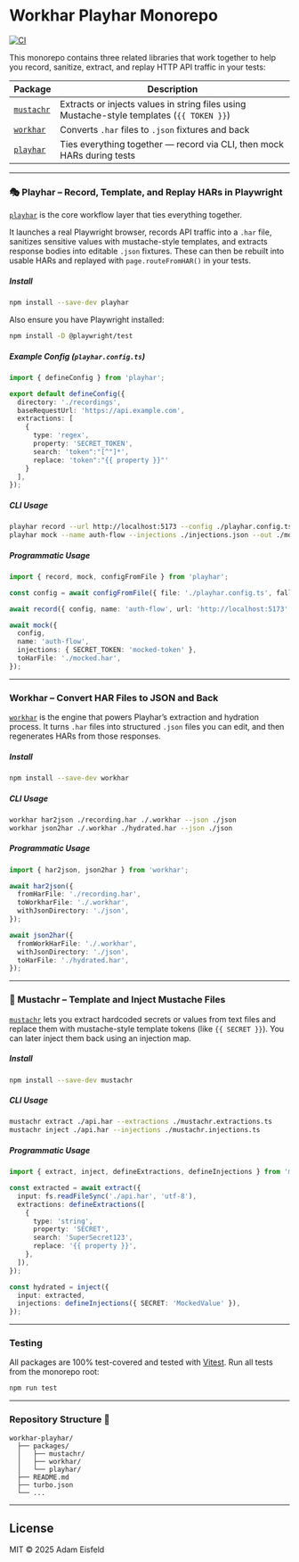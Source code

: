 # Workhar Playhar Monorepo

[![CI](https://github.com/AdamEisfeld/workhar-playhar/actions/workflows/ci.yml/badge.svg)](https://github.com/AdamEisfeld/workhar-playhar/actions/workflows/ci.yml)

This monorepo contains three related libraries that work together to help you record, sanitize, extract, and replay HTTP API traffic in your tests:

| Package    | Description |
|------------|-------------|
| [`mustachr`](./packages/mustachr) | Extracts or injects values in string files using Mustache-style templates (`{{ TOKEN }}`) |
| [`workhar`](./packages/workhar)   | Converts `.har` files to `.json` fixtures and back |
| [`playhar`](./packages/playhar)   | Ties everything together — record via CLI, then mock HARs during tests |

---

### 🎭 Playhar – Record, Template, and Replay HARs in Playwright

[`playhar`](https://www.npmjs.com/package/playhar) is the core workflow layer that ties everything together.

It launches a real Playwright browser, records API traffic into a `.har` file, sanitizes sensitive values with mustache-style templates, and extracts response bodies into editable `.json` fixtures. These can then be rebuilt into usable HARs and replayed with `page.routeFromHAR()` in your tests.

##### Install

```bash
npm install --save-dev playhar
```

Also ensure you have Playwright installed:

```bash
npm install -D @playwright/test
```

##### Example Config (`playhar.config.ts`)

```ts
import { defineConfig } from 'playhar';

export default defineConfig({
  directory: './recordings',
  baseRequestUrl: 'https://api.example.com',
  extractions: [
    {
      type: 'regex',
      property: 'SECRET_TOKEN',
      search: 'token":"[^"]*',
      replace: 'token":"{{ property }}"'
    }
  ],
});
```

##### CLI Usage

```bash
playhar record --url http://localhost:5173 --config ./playhar.config.ts
playhar mock --name auth-flow --injections ./injections.json --out ./mocked.har
```

##### Programmatic Usage

```ts
import { record, mock, configFromFile } from 'playhar';

const config = await configFromFile({ file: './playhar.config.ts', fallbacks: [] });

await record({ config, name: 'auth-flow', url: 'http://localhost:5173' });

await mock({
  config,
  name: 'auth-flow',
  injections: { SECRET_TOKEN: 'mocked-token' },
  toHarFile: './mocked.har',
});
```

---

### Workhar – Convert HAR Files to JSON and Back

[`workhar`](https://www.npmjs.com/package/workhar) is the engine that powers Playhar’s extraction and hydration process. It turns `.har` files into structured `.json` files you can edit, and then regenerates HARs from those responses.

##### Install

```bash
npm install --save-dev workhar
```

##### CLI Usage

```bash
workhar har2json ./recording.har ./.workhar --json ./json
workhar json2har ./.workhar ./hydrated.har --json ./json
```

##### Programmatic Usage

```ts
import { har2json, json2har } from 'workhar';

await har2json({
  fromHarFile: './recording.har',
  toWorkharFile: './.workhar',
  withJsonDirectory: './json',
});

await json2har({
  fromWorkHarFile: './.workhar',
  withJsonDirectory: './json',
  toHarFile: './hydrated.har',
});
```

---

### 🥸 Mustachr – Template and Inject Mustache Files

[`mustachr`](https://www.npmjs.com/package/mustachr) lets you extract hardcoded secrets or values from text files and replace them with mustache-style template tokens (like `{{ SECRET }}`). You can later inject them back using an injection map.

##### Install

```bash
npm install --save-dev mustachr
```

##### CLI Usage

```bash
mustachr extract ./api.har --extractions ./mustachr.extractions.ts
mustachr inject ./api.har --injections ./mustachr.injections.ts
```

##### Programmatic Usage

```ts
import { extract, inject, defineExtractions, defineInjections } from 'mustachr';

const extracted = await extract({
  input: fs.readFileSync('./api.har', 'utf-8'),
  extractions: defineExtractions([
    {
      type: 'string',
      property: 'SECRET',
      search: 'SuperSecret123',
      replace: '{{ property }}',
    },
  ]),
});

const hydrated = inject({
  input: extracted,
  injections: defineInjections({ SECRET: 'MockedValue' }),
});
```

---

### Testing

All packages are 100% test-covered and tested with [Vitest](https://vitest.dev/). Run all tests from the monorepo root:

```bash
npm run test
```

---

### Repository Structure 📂

```
workhar-playhar/
  ├── packages/
  │   ├── mustachr/
  │   ├── workhar/
  │   └── playhar/
  ├── README.md
  ├── turbo.json
  └── ...
```

---

## License

MIT © 2025 Adam Eisfeld
